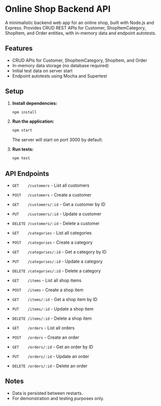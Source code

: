 # Online Shop Backend API

A minimalistic backend web app for an online shop, built with Node.js and Express. Provides CRUD REST APIs for Customer, ShopItemCategory, ShopItem, and Order entities, with in-memory data and endpoint autotests.

## Features
- CRUD APIs for Customer, ShopItemCategory, ShopItem, and Order
- In-memory data storage (no database required)
- Initial test data on server start
- Endpoint autotests using Mocha and Supertest

## Setup

1. **Install dependencies:**
   ```sh
   npm install
   ```

2. **Run the application:**
   ```sh
   npm start
   ```
   The server will start on port 3000 by default.

3. **Run tests:**
   ```sh
   npm test
   ```

## API Endpoints

- `GET    /customers`         - List all customers
- `POST   /customers`         - Create a customer
- `GET    /customers/:id`     - Get a customer by ID
- `PUT    /customers/:id`     - Update a customer
- `DELETE /customers/:id`     - Delete a customer

- `GET    /categories`        - List all categories
- `POST   /categories`        - Create a category
- `GET    /categories/:id`    - Get a category by ID
- `PUT    /categories/:id`    - Update a category
- `DELETE /categories/:id`    - Delete a category

- `GET    /items`             - List all shop items
- `POST   /items`             - Create a shop item
- `GET    /items/:id`         - Get a shop item by ID
- `PUT    /items/:id`         - Update a shop item
- `DELETE /items/:id`         - Delete a shop item

- `GET    /orders`            - List all orders
- `POST   /orders`            - Create an order
- `GET    /orders/:id`        - Get an order by ID
- `PUT    /orders/:id`        - Update an order
- `DELETE /orders/:id`        - Delete an order

## Notes
- Data is persisted between restarts.
- For demonstration and testing purposes only.